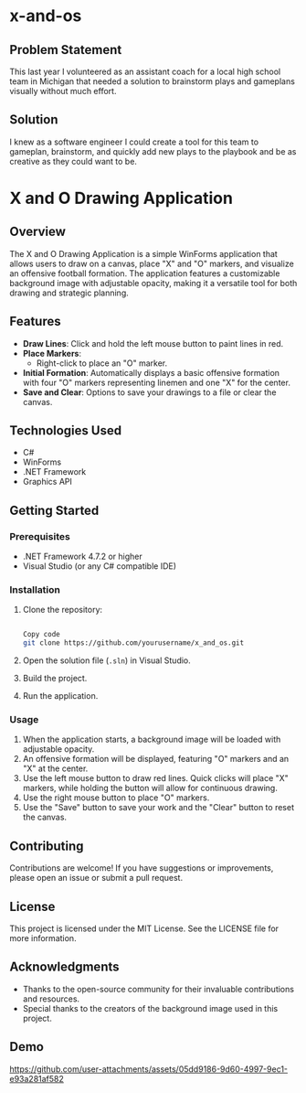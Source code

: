 # x-and-os

## Problem Statement
This last year I volunteered as an assistant coach for a local high school team in Michigan that needed a solution to brainstorm plays and gameplans visually without much effort.

## Solution
I knew as a software engineer I could create a tool for this team to gameplan, brainstorm, and quickly add new plays to the playbook and be as creative as they could want to be.

# X and O Drawing Application

## Overview

The X and O Drawing Application is a simple WinForms application that allows users to draw on a canvas, place "X" and "O" markers, and visualize an offensive football formation. The application features a customizable background image with adjustable opacity, making it a versatile tool for both drawing and strategic planning.

## Features

- **Draw Lines**: Click and hold the left mouse button to paint lines in red.
- **Place Markers**:
    - Right-click to place an "O" marker.
- **Initial Formation**: Automatically displays a basic offensive formation with four "O" markers representing linemen and one "X" for the center.
- **Save and Clear**: Options to save your drawings to a file or clear the canvas.

## Technologies Used

- C#
- WinForms
- .NET Framework
- Graphics API

## Getting Started

### Prerequisites

- .NET Framework 4.7.2 or higher
- Visual Studio (or any C# compatible IDE)

### Installation

1. Clone the repository:
    
    ```bash
    
    Copy code
    git clone https://github.com/yourusername/x_and_os.git
    
    ```
    
2. Open the solution file (`.sln`) in Visual Studio.
3. Build the project.
4. Run the application.

### Usage

1. When the application starts, a background image will be loaded with adjustable opacity.
2. An offensive formation will be displayed, featuring "O" markers and an "X" at the center.
3. Use the left mouse button to draw red lines. Quick clicks will place "X" markers, while holding the button will allow for continuous drawing.
4. Use the right mouse button to place "O" markers.
5. Use the "Save" button to save your work and the "Clear" button to reset the canvas.

## Contributing

Contributions are welcome! If you have suggestions or improvements, please open an issue or submit a pull request.

## License

This project is licensed under the MIT License. See the LICENSE file for more information.

## Acknowledgments

- Thanks to the open-source community for their invaluable contributions and resources.
- Special thanks to the creators of the background image used in this project.

## Demo
https://github.com/user-attachments/assets/05dd9186-9d60-4997-9ec1-e93a281af582

